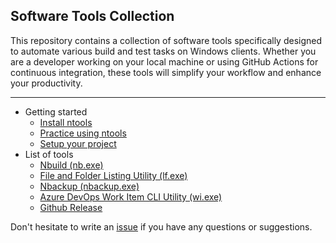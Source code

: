 ## Software Tools Collection

This repository contains a collection of software tools specifically designed to automate various build and test tasks on Windows clients. Whether you are a developer working on your local machine or using GitHub Actions for continuous integration, these tools will simplify your workflow and enhance your productivity.

---
- Getting started
    - [Install ntools](installation.md)
    - [Practice using ntools](usage.md)
    - [Setup your project](setup.md)
- List of tools
    - [Nbuild (nb.exe)](ntools/nbuild.md)
    - [File and Folder Listing Utility (lf.exe)](ntools/lf.md)
    - [Nbackup (nbackup.exe)](ntools/nbackup.md)
    - [Azure DevOps Work Item CLI Utility (wi.exe)](ntools/wi.md)
    - [Github Release](ntools/github-release.md)

Don't hesitate to write an [issue](https://github.com/naz-hage/NTools/issues) if you have any questions or suggestions.